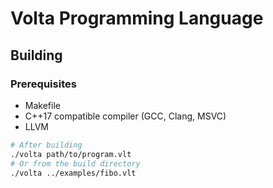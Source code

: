 # Volta Programming Language


## Building

### Prerequisites
- Makefile
- C++17 compatible compiler (GCC, Clang, MSVC)
- LLVM

```bash
# After building
./volta path/to/program.vlt
# Or from the build directory
./volta ../examples/fibo.vlt
```
